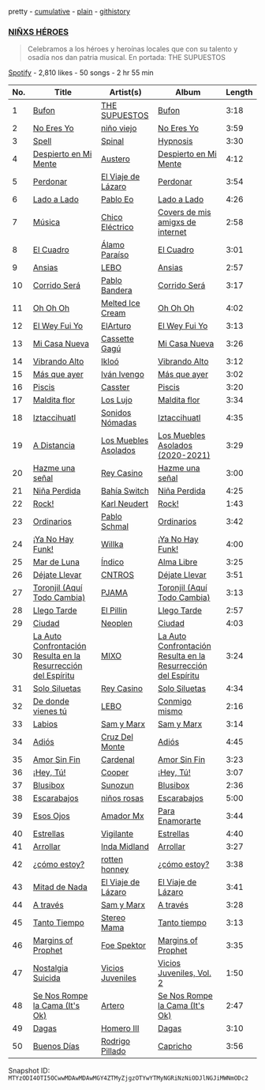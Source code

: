 pretty - [cumulative](/playlists/cumulative/37i9dQZF1DXcm1CGW3MuuF.md) - [plain](/playlists/plain/37i9dQZF1DXcm1CGW3MuuF) - [githistory](https://github.githistory.xyz/mackorone/spotify-playlist-archive/blob/main/playlists/plain/37i9dQZF1DXcm1CGW3MuuF)

### [NIÑXS HÉROES](https://open.spotify.com/playlist/37i9dQZF1DXcm1CGW3MuuF)

> Celebramos a los héroes y heroínas locales que con su talento y osadía nos dan patria musical\. En portada: THE SUPUESTOS

[Spotify](https://open.spotify.com/user/spotify) - 2,810 likes - 50 songs - 2 hr 55 min

| No. | Title | Artist(s) | Album | Length |
|---|---|---|---|---|
| 1 | [Bufon](https://open.spotify.com/track/7Mi0JfS2y6p2MvPPTvoDFo) | [THE SUPUESTOS](https://open.spotify.com/artist/6nrVwZIURyY5RIPp3eXPra) | [Bufon](https://open.spotify.com/album/7kRwu2Jl2b1skuQQD4TfD2) | 3:18 |
| 2 | [No Eres Yo](https://open.spotify.com/track/5OmkxgMCZ9CqfHnVFrXmOb) | [niño viejo](https://open.spotify.com/artist/3lqwBqukon1qKszWWfSvz9) | [No Eres Yo](https://open.spotify.com/album/4NxIsAANqIRuHASnP8Vcrv) | 3:59 |
| 3 | [Spell](https://open.spotify.com/track/06vYH7ldw6T1CorClr4rS3) | [Spinal](https://open.spotify.com/artist/2HXn6TqRdwAWrISuD3rwQI) | [Hypnosis](https://open.spotify.com/album/1NUsFFmhUgcnpTpO3Qn3WJ) | 3:30 |
| 4 | [Despierto en Mi Mente](https://open.spotify.com/track/7xCgrz0ls3kxJrRRhxO5jW) | [Austero](https://open.spotify.com/artist/6JDVFtEqAZ1HuCC9FTIKsZ) | [Despierto en Mi Mente](https://open.spotify.com/album/6jEUzFPtYz6hEFqP2a3vZn) | 4:12 |
| 5 | [Perdonar](https://open.spotify.com/track/0vLORXHl56Q7RHSd2D953h) | [El Viaje de Lázaro](https://open.spotify.com/artist/5BaL7UhFbZfIv7FzOD9so0) | [Perdonar](https://open.spotify.com/album/5CIFaa3LZqVkaK2QYEnAS8) | 3:54 |
| 6 | [Lado a Lado](https://open.spotify.com/track/1kkZyWtfgCnrfhjR0FBPts) | [Pablo Eo](https://open.spotify.com/artist/4tkGGOQq1TJR4nhnSYmjWX) | [Lado a Lado](https://open.spotify.com/album/01J0MdekK7gx946wdDVzCB) | 4:26 |
| 7 | [Música](https://open.spotify.com/track/6MAkBg0MBpcW9BlDKoHXVC) | [Chico Eléctrico](https://open.spotify.com/artist/27OKBa83k9OydKKOh4V69d) | [Covers de mis amigxs de internet](https://open.spotify.com/album/4clYvDjwXWvJRqOgndGn0M) | 2:58 |
| 8 | [El Cuadro](https://open.spotify.com/track/2h61cZmMURAIXSjd8JqjeG) | [Álamo Paraíso](https://open.spotify.com/artist/57aJ11lcLJc9TV0Vi3Abj4) | [El Cuadro](https://open.spotify.com/album/5VLtIC4EWwU47G68t7vRCr) | 3:01 |
| 9 | [Ansias](https://open.spotify.com/track/4NjXyra2hP4WciZ5vGruei) | [LEBO](https://open.spotify.com/artist/0dStLBB8XjTyNVzPIhktpo) | [Ansias](https://open.spotify.com/album/6tDSuEsX1Q3Y1wsKEOQbLU) | 2:57 |
| 10 | [Corrido Será](https://open.spotify.com/track/7Go6T2SYkl9yo0z47S3pYy) | [Pablo Bandera](https://open.spotify.com/artist/7oLM8EDFTJsCWDWJE7jlrm) | [Corrido Será](https://open.spotify.com/album/5L9FBfsRy92FnKP34ZCHiS) | 3:17 |
| 11 | [Oh Oh Oh](https://open.spotify.com/track/3stenizwUaiv6pChFSOMfq) | [Melted Ice Cream](https://open.spotify.com/artist/5sM0rohMauU34KstMcmrw9) | [Oh Oh Oh](https://open.spotify.com/album/3mlnvxU8mSlSjb3bUXry6X) | 4:02 |
| 12 | [El Wey Fui Yo](https://open.spotify.com/track/3hyVAFxMq5DTeyhyUTqB4U) | [ElArturo](https://open.spotify.com/artist/2i64HL05WcatPAtIFUOZrL) | [El Wey Fui Yo](https://open.spotify.com/album/7j8nAiRY28lZSntu8hGFbl) | 3:13 |
| 13 | [Mi Casa Nueva](https://open.spotify.com/track/4EkhiqOZjYZBwKOMHbIpYZ) | [Cassette Gagú](https://open.spotify.com/artist/4GiDAPaQvLSTeLz9kgxXSZ) | [Mi Casa Nueva](https://open.spotify.com/album/1XIaDLtoA550T6rkxiNNnu) | 3:26 |
| 14 | [Vibrando Alto](https://open.spotify.com/track/0xsx6LQCgGtAQVBqRaUGqx) | [Ikloó](https://open.spotify.com/artist/5gCqP8lpe412ZdHZfgY7gH) | [Vibrando Alto](https://open.spotify.com/album/0GbI8eepAoiqMZEoOyNhWb) | 3:12 |
| 15 | [Más que ayer](https://open.spotify.com/track/17s2RpVZSBttQFRczrbtz2) | [Iván Ivengo](https://open.spotify.com/artist/4oiI7JbuL1TKEO6skc1B5x) | [Más que ayer](https://open.spotify.com/album/1MF3ZcXriEO0V3bGyY9XGe) | 3:02 |
| 16 | [Piscis](https://open.spotify.com/track/79E1sUujCAQByOUQ16LPmf) | [Casster](https://open.spotify.com/artist/46gSZfO9YHEQKTpKWrphhT) | [Piscis](https://open.spotify.com/album/18kttwZKXov8JbBpzu8Dzr) | 3:20 |
| 17 | [Maldita flor](https://open.spotify.com/track/3VQYOn2LnvdtDfOFwvlzoY) | [Los Lujo](https://open.spotify.com/artist/2fE5rBXqsjXrN0KbCNi0tG) | [Maldita flor](https://open.spotify.com/album/3VT69GkLBJDkgjtYYnjRVd) | 3:34 |
| 18 | [Iztaccihuatl](https://open.spotify.com/track/4dJ0yc03jD9lkl5rL0sXul) | [Sonidos Nómadas](https://open.spotify.com/artist/7rUMtfd8sfJZdJAaNv5auj) | [Iztaccihuatl](https://open.spotify.com/album/4A5wAvzr4mPOLFLAeeVbpO) | 4:35 |
| 19 | [A Distancia](https://open.spotify.com/track/523Kl5xXgNNegdsMjTSWgz) | [Los Muebles Asolados](https://open.spotify.com/artist/6frgojnoGaYmfhOyIyXcFR) | [Los Muebles Asolados \(2020\-2021\)](https://open.spotify.com/album/19qJ7uZdX2Hmaw8uQarE1r) | 3:29 |
| 20 | [Hazme una señal](https://open.spotify.com/track/7N283ILanstxJdMC6f198w) | [Rey Casino](https://open.spotify.com/artist/3NvQSyufDituYcmt8u9Udn) | [Hazme una señal](https://open.spotify.com/album/2MTdoM1R7w8LTRBp8kwSYK) | 3:00 |
| 21 | [Niña Perdida](https://open.spotify.com/track/0gkla29XsA4lfNZFXfZgZK) | [Bahía Switch](https://open.spotify.com/artist/1dVgLrya74vl5BXiVxkvsF) | [Niña Perdida](https://open.spotify.com/album/3NEq3MpLvHZl2YupOvJzvA) | 4:25 |
| 22 | [Rock!](https://open.spotify.com/track/5hYf1O7H6eRyM3uNnWpJj0) | [Karl Neudert](https://open.spotify.com/artist/0mvgQK2rUN99614MrmzmmJ) | [Rock!](https://open.spotify.com/album/7qhi00RuvJBbWYX5mfWGcQ) | 1:43 |
| 23 | [Ordinarios](https://open.spotify.com/track/1s7WD2GgJT9lHkPROyopE6) | [Pablo Schmal](https://open.spotify.com/artist/7uOaKGhUGsQcCldvpsVXhb) | [Ordinarios](https://open.spotify.com/album/16q6x0yDGMgYxn8J45ZVGi) | 3:42 |
| 24 | [¡Ya No Hay Funk!](https://open.spotify.com/track/5gwFXisyqOhopyboVm0O6r) | [Willka](https://open.spotify.com/artist/1vtA9ebWO2m9lkZRHwiQXH) | [¡Ya No Hay Funk!](https://open.spotify.com/album/1gE94RVD745nnV004FKYng) | 4:00 |
| 25 | [Mar de Luna](https://open.spotify.com/track/65rWkyMVuGxMDHJnmiGZTD) | [Índico](https://open.spotify.com/artist/5HPXztjYgDGo6maPHbtLbI) | [Alma Libre](https://open.spotify.com/album/0Z7ByybT1cgrZLPiCBrGMj) | 3:25 |
| 26 | [Déjate Llevar](https://open.spotify.com/track/4isJypMsFAgh2om6OCR4fp) | [CNTROS](https://open.spotify.com/artist/3EmT5aR5CuEWWYTVg61hZP) | [Déjate Llevar](https://open.spotify.com/album/5QHSCidtZyc5Cwij40xcdI) | 3:51 |
| 27 | [Toronjil \(Aquí Todo Cambia\)](https://open.spotify.com/track/6qJ8fH37CLv1cvs7QAa3lj) | [PJAMA](https://open.spotify.com/artist/6rEnCeFGwNGiOuBhjOPMVH) | [Toronjil \(Aquí Todo Cambia\)](https://open.spotify.com/album/2cgGlLv6tZ5Ap2mq0FSzqW) | 3:13 |
| 28 | [Llego Tarde](https://open.spotify.com/track/5vYNVKX0uyR2BGrgLGZh7D) | [El Pillin](https://open.spotify.com/artist/1QQm0w9pndQkwtLPy4jklm) | [Llego Tarde](https://open.spotify.com/album/00LBmifb2tKXSmqG0yuinR) | 2:57 |
| 29 | [Ciudad](https://open.spotify.com/track/4L7hEVnQNnJxk65z9KjYG0) | [Neoplen](https://open.spotify.com/artist/499CktjjIY7x8x0sPyvdvB) | [Ciudad](https://open.spotify.com/album/6nfeE2RTKDs78GfxjehUhu) | 4:03 |
| 30 | [La Auto Confrontación Resulta en la Resurrección del Espíritu](https://open.spotify.com/track/5UdE0dUmajiYbq91prWi96) | [MIXO](https://open.spotify.com/artist/6MD94ISQLOMJs8fXGtzmge) | [La Auto Confrontación Resulta en la Resurrección del Espíritu](https://open.spotify.com/album/52fmNQtXbgAAK9kZixI2Hl) | 3:24 |
| 31 | [Solo Siluetas](https://open.spotify.com/track/6Kq41osBL2QLtTtaxU20iZ) | [Rey Casino](https://open.spotify.com/artist/3NvQSyufDituYcmt8u9Udn) | [Solo Siluetas](https://open.spotify.com/album/07dcVe2toJYAvV4c35FwDT) | 4:34 |
| 32 | [De donde vienes tú](https://open.spotify.com/track/4c5Sk1LZnsjmgHLEtJ9r6m) | [LEBO](https://open.spotify.com/artist/0dStLBB8XjTyNVzPIhktpo) | [Conmigo mismo](https://open.spotify.com/album/0hGMem3rfci3OiXup09iDl) | 2:16 |
| 33 | [Labios](https://open.spotify.com/track/6TT6BOTP1dqX1x9KqEo8IC) | [Sam y Marx](https://open.spotify.com/artist/5yqYpAt3HLtTue1hjrm0xD) | [Sam y Marx](https://open.spotify.com/album/7K3tDo7ZD3nLHz0oCoCfEv) | 3:14 |
| 34 | [Adiós](https://open.spotify.com/track/1DfIErX9sNVpEBuEfMqKNi) | [Cruz Del Monte](https://open.spotify.com/artist/00fGt19oAFCOLWrAOPWGVs) | [Adiós](https://open.spotify.com/album/4KgxovsSKAZB6Ydc4VZYXt) | 4:45 |
| 35 | [Amor Sin Fin](https://open.spotify.com/track/1usjw4P22wUgTJGDE3ULBu) | [Cardenal](https://open.spotify.com/artist/6xdGYuu56PNTg8yvEwC6AV) | [Amor Sin Fin](https://open.spotify.com/album/5mlstqzIWbIlIKjyuqvYDW) | 3:23 |
| 36 | [¡Hey, Tú!](https://open.spotify.com/track/5nJpekyYgGG9f5o0gaFoqZ) | [Cooper](https://open.spotify.com/artist/5enC1sejhpx5Ggqn3wYa7t) | [¡Hey, Tú!](https://open.spotify.com/album/4AGurXE3pAo4YQpEN7XvBl) | 3:07 |
| 37 | [Blusibox](https://open.spotify.com/track/7EUAipiZh9rOdGWVp73pIF) | [Sunozun](https://open.spotify.com/artist/3DApw6y8GAhFcjWIshuTax) | [Blusibox](https://open.spotify.com/album/5IbYlT1SFQzmnzP50bZ7C7) | 2:36 |
| 38 | [Escarabajos](https://open.spotify.com/track/6GVgs1iV9gAzXYWCzGZdUk) | [niños rosas](https://open.spotify.com/artist/4Op5dds0nq1iW9B230j18S) | [Escarabajos](https://open.spotify.com/album/75PAb8JlPV4D5p21ePWmPs) | 5:00 |
| 39 | [Esos Ojos](https://open.spotify.com/track/5LL1U0U3kAWlZG8LiesgZe) | [Amador Mx](https://open.spotify.com/artist/6YV9B70BhDOqaOznmf32Fq) | [Para Enamorarte](https://open.spotify.com/album/2u6W5NnPI1HFUi3ohaxmY9) | 3:44 |
| 40 | [Estrellas](https://open.spotify.com/track/0DfZivWoMlLjKkGECS5eLG) | [Vigilante](https://open.spotify.com/artist/6xm4gYSGOg3ik5pVBwl50L) | [Estrellas](https://open.spotify.com/album/1UPhpzt1r8oGikJID1EbhT) | 4:40 |
| 41 | [Arrollar](https://open.spotify.com/track/0yccCBlWH2SLmqy3U7KyhJ) | [Inda Midland](https://open.spotify.com/artist/5nHAmmeVYOfZ0eydaehHbh) | [Arrollar](https://open.spotify.com/album/41tJZm7VPRqR8r6ZLBtKSW) | 3:27 |
| 42 | [¿cómo estoy?](https://open.spotify.com/track/3LRlgPr301xxC17yMT5fqP) | [rotten honney](https://open.spotify.com/artist/1QuIes9Oj5QFapUe9jReYg) | [¿cómo estoy?](https://open.spotify.com/album/4vwfhu43tPmJMA7ygN4hXj) | 3:38 |
| 43 | [Mitad de Nada](https://open.spotify.com/track/20ut1fid2B0j3maj36WMkt) | [El Viaje de Lázaro](https://open.spotify.com/artist/5BaL7UhFbZfIv7FzOD9so0) | [El Viaje de Lázaro](https://open.spotify.com/album/5OWQd0NuD2HbP09D07qivw) | 3:41 |
| 44 | [A través](https://open.spotify.com/track/47RjaPF1vjaRB2EHayJY6B) | [Sam y Marx](https://open.spotify.com/artist/5yqYpAt3HLtTue1hjrm0xD) | [A través](https://open.spotify.com/album/7h1kkFJoiCySILCOffz8Aa) | 3:28 |
| 45 | [Tanto Tiempo](https://open.spotify.com/track/1aj2AdssNHUwGkfcXVlY0F) | [Stereo Mama](https://open.spotify.com/artist/0RNNw744pRewnnpAdkGwUG) | [Tanto tiempo](https://open.spotify.com/album/31PicdkPwrgBgbNoV6NnET) | 3:13 |
| 46 | [Margins of Prophet](https://open.spotify.com/track/6Af3hf8U3RnNXJXPbpZI1h) | [Foe Spektor](https://open.spotify.com/artist/2gBrQ9JwIMMOMYvJSyfA0q) | [Margins of Prophet](https://open.spotify.com/album/4cY08NbRIoGgaW78UJE2xZ) | 3:35 |
| 47 | [Nostalgia Suicida](https://open.spotify.com/track/5wyVUTuQQEdO2AD24RXQ3q) | [Vicios Juveniles](https://open.spotify.com/artist/1K8jL75t7y1BQuFfMb0HbI) | [Vicios Juveniles, Vol\. 2](https://open.spotify.com/album/3v7w3kPoIGuKjX0ddRoTDL) | 1:50 |
| 48 | [Se Nos Rompe la Cama \(It's Ok\)](https://open.spotify.com/track/4f9gcmQlm2jjtO0hijPr7t) | [Artero](https://open.spotify.com/artist/46jQfvOF7GzjsMi5huVEWB) | [Se Nos Rompe la Cama \(It's Ok\)](https://open.spotify.com/album/6qPo9BnF5Y1KFayNYCpZlb) | 2:47 |
| 49 | [Dagas](https://open.spotify.com/track/0zj3w7tcmnAgQpS4bqf41W) | [Homero III](https://open.spotify.com/artist/2uoCxMOphYKMd0dYZf7bcM) | [Dagas](https://open.spotify.com/album/0E2k0aZE7AVrgW5TjMnGtz) | 3:10 |
| 50 | [Buenos Días](https://open.spotify.com/track/5x1kkO9o6iLGMW7mVxTicF) | [Rodrigo Pillado](https://open.spotify.com/artist/7vX0MKNBCQnvXmEvpUbhcO) | [Capricho](https://open.spotify.com/album/1cKl7wTmHVifAgM4J6jbbg) | 3:56 |

Snapshot ID: `MTYzODI4OTI5OCwwMDAwMDAwMGY4ZTMyZjgzOTYwYTMyNGRiNzNiODJlNGJiMWNmODc2`
